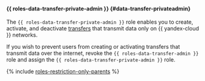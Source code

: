 #### {{ roles-data-transfer-private-admin }} {#data-transfer-privateadmin}

The `{{ roles-data-transfer-private-admin }}` role enables you to create, activate, and deactivate [transfers](../../../data-transfer/concepts/index.md#transfer) that transmit data only on {{ yandex-cloud }} networks.

If you wish to prevent users from creating or activating transfers that transmit data over the internet, revoke the `{{ roles-data-transfer-admin }}` role and assign the `{{ roles-data-transfer-private-admin }}` role.

{% include [roles-restriction-only-parents](../roles-restriction-only-parents.md) %}

